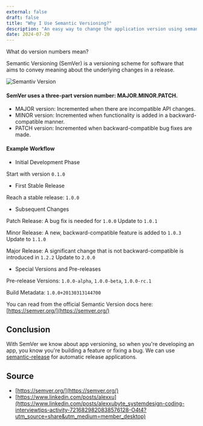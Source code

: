 ```yaml
---
external: false
draft: false
title: "Why I Use Semantic Versioning?"
description: "An easy way to change the application version using semantic versioning"
date: 2024-07-20
---
```


What do version numbers mean? 

Semantic Versioning (SemVer) is a versioning scheme for software that aims to convey meaning about the underlying changes in a release. 

![Semantiv Version](/static/blog/semantic-version/1720626312974.gif)
 
#### SemVer uses a three-part version number: MAJOR.MINOR.PATCH. 
 
- MAJOR version: Incremented when there are incompatible API changes. 
- MINOR version: Incremented when functionality is added in a backward-compatible manner. 
- PATCH version: Incremented when backward-compatible bug fixes are made. 
 
#### Example Workflow 
- Initial Development Phase 

Start with version `0.1.0`

- First Stable Release 

Reach a stable release: `1.0.0`

- Subsequent Changes 

Patch Release: A bug fix is needed for `1.0.0` Update to `1.0.1`

Minor Release: A new, backward-compatible feature is added to `1.0.3` Update to `1.1.0`

Major Release: A significant change that is not backward-compatible is introduced in `1.2.2` Update to `2.0.0`
 
- Special Versions and Pre-releases 

Pre-release Versions: `1.0.0-alpha`, `1.0.0-beta`, `1.0.0-rc.1`

Build Metadata: `1.0.0+20130313144700`

You can read from the official Semantic Version docs here:
[https://semver.org/](https://semver.org/)

## Conclusion

With SemVer we know about app versioning, so when you're developing an app, you know you're building a feature or fixing a bug. We can use [semantic-release](https://github.com/semantic-release/semantic-release) for automatic release applications.

## Source
- [https://semver.org/](https://semver.org/)
- [https://www.linkedin.com/posts/alexxu](https://www.linkedin.com/posts/alexxubyte_systemdesign-coding-interviewtips-activity-7216829820838576128-O4t4?utm_source=share&utm_medium=member_desktop)